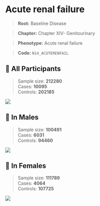 # Acute renal failure

> **Root:** Baseline Disease  

> **Chapter:** Chapter XIV- Genitourinary  

> **Phenotype:** Acute renal failure  

> **Code:** `N14_ACUTERENFAIL`

## 🧪 All Participants  
> Sample size: **212280**  
> Cases: **10095**  
> Controls: **202185**
<img src="/Disease/Figures/ALL/Incidence/N14_ACUTERENFAIL.png"/>
<CsvTable src="/Disease/Data/ALL/Incidence/COX_N14_ACUTERENFAIL.csv" label="🔍 View full results" />

## 👨 In Males  
> Sample size: **100491**  
> Cases: **6031**  
> Controls: **94460**
<img src="/Disease/Figures/Male/Incidence/N14_ACUTERENFAIL.png"/>
<CsvTable src="/Disease/Data/Male/Incidence/COX_N14_ACUTERENFAIL.csv" label="🔍 View full results" />

## 👩 In Females  
> Sample size: **111789**  
> Cases: **4064**  
> Controls: **107725**
<img src="/Disease/Figures/Female/Incidence/N14_ACUTERENFAIL.png"/>
<CsvTable src="/Disease/Data/Female/Incidence/COX_N14_ACUTERENFAIL.csv" label="🔍 View full results" />
